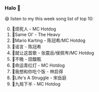 

### Halo 👋

😄 listen to my this week song list of top 10:

0. 🌈烦死人 - MC Hotdog
1. 🌈Same Ol' - The Heavy
2. 🌈Mario Karting - 陈冠希/MC Hotdog
3. 🌈谣言 - 陈冠希
4. 🌈就让这首歌 - 张震岳/侯佩岑/MC Hotdog
5. 🌈不晚 - 田馥甄
6. 🌈命运青红灯 - MC Hotdog
7. 🌈我想和你吃个饭 - 林启得
8. 🌈Life's A Struggle - 宋岳庭
9. 🌈九局下半 - MC Hotdog

